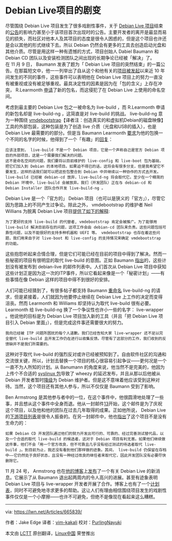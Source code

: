 Debian Live项目的剧变
==================================================================================

尽管围绕 Debian Live 项目发生了很多戏剧性事件，关于 [Debian Live 项目][1]结束的[公告][2]的影响力甚至小于该项目首次出现时的公告。主要开发者的离开是最显而易见的损失，而社区对他本人及其项目的态度是很令人困惑的，但是这个项目也许还是会以其他的形式继续下去。所以 Debian 仍然会有更多的工具去创造启动光盘和其他介质。尽管是用这样一种有遗憾的方式，项目创始人 Dabiel Baumann 和 Debian CD 团队以及安装检测团队之间出现的长期争论已经被「解决」了。　　　　　　　　　　　　　　　　　　　　　　　　　　　　　　　　　　　　　
在 11 月 9 日， Baumann 发表了题为「 Debian Live 项目的突然结束」的一篇公告。在那篇短文中，他一一列举出了自从这个和他有关的[项目被发起][3]以来近 10 年间发生的不同的事件，这些事件可以表明他在 Debian Live 项目上的努力一直没有被重视或没有被足够重视。最具决定性的因素是因为在「包的含义」上存在冲突， R.Learmonth [申请][4]了新的包名，而这侵犯了在 Debian Live 上使用的命名空间。

考虑到最主要的 Debian Live 包之一被命名为 live-build ，而 R.Learmonth 申请的新包名却是 live-build-ng ，这简直是对 live-build 的挑战。 live-build-ng 意为一种围绕 [vmdebootstrap][5]【译者注：创造真实的和虚拟机Debian的磁盘映像】工具的外部包装，这种包装是为了创造 live 介质（光盘和USB的插入），也是 Debian Live 最需要的的部分。但是当 Baumann Learmonth [要求][6]为他的包换一个不同的名字的时候，他得到了一个「有趣」的[回复][7]：

```
应该注意到， live-build 不是一个 Debian 项目，它是一个声称自己是官方 Debian 项目的外部项目，这是一个需要我们解决的问题。
这不是命名空间的问题，我们要将以目前维护的 live-config 和 live-boot 包为基础，把它们加入到 Debian 的本地项目。如果迫不得已的话，这将会有很多分支，但是我希望它不要发生，这样的话我们就可以把这些包整合到 Debian 中并继续以一种协作的方式去开发。
live-build 已经被 debian-cd 放弃，live-build-ng 将会取代它。至少在一个精简的 Debian 环境中，live-build 会被放弃。我们（开发团队）正在与 debian-cd 和 Debian Installer 团队合作开发 live-build-ng 。
```

Debian Live 是一个「官方的」 Debian 项目（也可以是狭义的「官方」），尽管它因为思路上的不同产生过争论。除此之外， vmdebootstrap 的维护者 Neil Willians 为脱离 Debian Live 项目[提供了如下的解释][8]:

```
为了更好的支持 live-build 的代替者, vmdebootstrap 肯定会被推广。为了能够用 live-build 解决目前存在的问题，这项工作会由 debian-cd 团队来负责。这些问题包括可靠性问题，以及不能很好的支持多种机器和 UEFI 等。 vmdebootstrap 也存在着这些问题，我们用来自于对 live-boot 和 live-config 的支持情况来确定 vmdebootstrap 的功能。
```

这些抱怨听起来合情合理，但是它们可能已经在目前的项目中得到了解决。然而一些秘密的项目有很明显的取代 live-build 的意图。正如 Baumann [指出][9]的，这些计划没有被发布到 debian-live 的邮件列表中。人们首次从 Debian Live 项目中获知这些计划正是因为这一次的ITP事件，所以它看起来像是一个「秘密计划」——有些事情在像 Debian 这样的项目中得不到很好的安排。

人们可能已经猜到了，有很多帖子都支持 Baumann [重命名][10] live-build-ng 的请求，但是紧接着，人们就因为他要停止继续在 Debian Live 上工作的决定而变得沮丧。然而 Learmonth 和 Williams 却坚持认为取代 live-build 很有必要。Learmonth 给 live-build-ng 换了一个争议性也许小一些的名字： live-wrapper 。他说他的目标是为 Debian Live 项目加入新的工具（并且「把 Debian Live 项目引入 Debian 里面」），但是完成这件事还需要很大的努力。

```
我向已经被 ITP 问题所困扰的每个人道歉。我们已经告知大家 live-wrapper 还不足以完全替代 live-build 且开发工作仍在进行以收集反馈。尽管有了这部分的工作，我们收到的反馈缺并不是我们所需要的。
```

这种对于取代 live-build 的强烈反对或许已经被预知到了。自由软件社区的沟通和交流很关键，所以，计划去替换一个项目的核心很容易引起争议——更何况是一个一直不为人所知的计划。从 Banumann 的角度来说，他当然不是完美的，他因为上传个不合适的 [syslinux 包][11]导致了 wheezy 的延迟发布，并且从那以后他被从 Debian 开发者暂时[降级][12]为 Debian 维护者。但是这不意味着他应该受到这种对待。当然，这个项目还有其他人参与，所以不仅仅是 Baumann 受到了影响。

Ben Armstrong 是其他参与者中的一位，在这个事件中，他很圆滑地处理了一些事，并且想从这个事件中全身而退。他从一封邮件[13]开始，这个邮件是为了庆祝这个项目，以及他和他的团队在过去几年取得的成果。正如他所说， Debian Live 的[下游项目列表][14]是很令人振奋的。在另一封邮件中，他也[指出][15]了这个项目不是没有生命力的：

```
如果 Debian CD 开发团队通过他们的努力开发出可行的、可靠的、经过完善测试替代品，以及一个合适的取代 live-build 的候选者，这对于 Debian 项目有利无害。如果他们继续做这件事，他们不会「用一个官方改良，但不可靠且几乎没有经过测试的待选者取代 live-build 」。到目前为止，我还没有看到他们那样做的迹象。其间， live-build 仍保留在存档中——它仍然处于良好状态，且没有一种经过改良的继任者来取代它，因此开发团队没有必要尽快删除它。
```

11 月 24 号， Armstrong 也在[他的博客][16]上[发布][17]了一个有关 Debian Live 的新消息。它展示了从 Baumann 退出起两周内的令人高兴的进展。甚至有迹象表明 Debian Live 项目与 live-wrapper 开发者开展了合作。博客上也有了一个[计划表][18]，同时不可避免地寻求更多的帮助。这让人们有理由相信围绕项目发生的戏剧性事件仅仅是一个小摩擦——也许不可避免，但绝不是像现在看起来这么糟糕。

---------------------------------

via: https://lwn.net/Articles/665839/

作者：Jake Edge
译者：[vim-kakali](https://github.com/vim-kakali)
校对：[PurlingNayuki](https://github.com/PurlingNayuki)

本文由 [LCTT](https://github.com/LCTT/TranslateProject) 原创翻译，[Linux中国](https://linux.cn/) 荣誉推出


[1]: https://lwn.net/Articles/666127/
[2]: http://live.debian.net/
[3]: https://www.debian.org/News/weekly/2006/08/
[4]: https://bugs.debian.org/cgi-bin/bugreport.cgi?bug=804315
[5]: http://liw.fi/vmdebootstrap/
[6]: https://lwn.net/Articles/666173/
[7]: https://lwn.net/Articles/666176/
[8]: https://lwn.net/Articles/666181/
[9]: https://lwn.net/Articles/666208/
[10]: https://lwn.net/Articles/666321/
[11]: https://bugs.debian.org/cgi-bin/bugreport.cgi?bug=699808
[12]: https://nm.debian.org/public/process/14450
[13]: https://lwn.net/Articles/666336/
[14]: http://live.debian.net/project/downstream/
[15]: https://lwn.net/Articles/666338/
[16]: https://lwn.net/Articles/666340/
[17]: http://syn.theti.ca/2015/11/24/debian-live-after-debian-live/
[18]: https://wiki.debian.org/DebianLive/TODO
